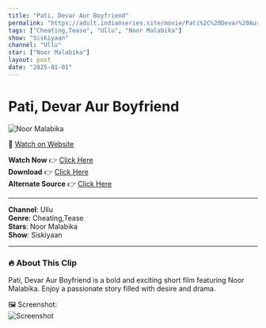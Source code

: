 ```yaml
---
title: "Pati, Devar Aur Boyfriend"
permalink: "https://adult.indianseries.site/movie/Pati%2C%20Devar%20Aur%20Boyfriend"
tags: ["Cheating,Tease", "Ullu", "Noor Malabika"]
show: "Siskiyaan"
channel: "Ullu"
star: ["Noor Malabika"]
layout: post
date: "2025-01-01"
---
```


# Pati, Devar Aur Boyfriend

![Noor Malabika](https://shorts.desisins.com/wp-content/uploads/2024/08/PAti-Devar-aur-Woh-of-Noor-Siskiyaan-Ullu-desiSins.com_.jpg)

🔗 [Watch on Website](https://adult.indianseries.site/movie/Pati%2C%20Devar%20Aur%20Boyfriend)

**Watch Now** 👉 [Click Here](https://adult.indianseries.site/movie/Pati%2C%20Devar%20Aur%20Boyfriend)  
**Download** 👉 [Click Here](https://adult.indianseries.site/movie/Pati%2C%20Devar%20Aur%20Boyfriend)  
**Alternate Source** 👉 [Click Here](https://adult.indianseries.site/movie/Pati%2C%20Devar%20Aur%20Boyfriend)

---

**Channel**: Ullu  
**Genre**: Cheating,Tease  
**Stars**: Noor Malabika  
**Show**: Siskiyaan

---

### 🔥 About This Clip

Pati, Devar Aur Boyfriend is a bold and exciting short film featuring Noor Malabika. Enjoy a passionate story filled with desire and drama.
 
🖼️ Screenshot:  
![Screenshot](https://shorts.desisins.com/wp-content/uploads/2024/08/PAti-Devar-aur-Woh-of-Noor-Siskiyaan-Ullu-desiSins.com_.jpg)
